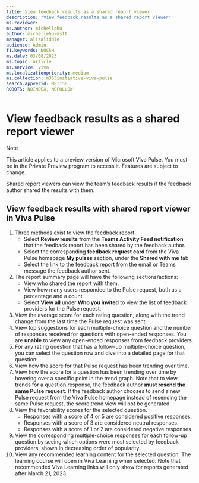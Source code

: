```yaml
---
title: View feedback results as a shared report viewer
description: "View feedback results as a shared report viewer"
ms.reviewer: 
ms.author: michellehu
author: michellehu-msft
manager: alisaliddle
audience: Admin
f1.keywords: NOCSH
ms.date: 03/08/2023
ms.topic: article
ms.service: viva
ms.localizationpriority: medium
ms.collection: m365initiative-viva-pulse  
search.appverid: MET150
ROBOTS: NOINDEX, NOFOLLOW
---
```


# View feedback results as a shared report viewer

> [!NOTE]
> This article applies to a preview version of Microsoft Viva Pulse. You must be in the Private Preview program to access it. Features are subject to change.

Shared report viewers can view the team’s feedback results if the feedback author shared the results with them.

## View feedback results with shared report viewer in Viva Pulse

1. Three methods exist to view the feedback report.
   - Select **Review results** from the **Teams Activity Feed notification** that the feedback report has been shared by the feedback author.
   - Select the corresponding **feedback request card** from the Viva Pulse homepage **My pulses** section, under the **Shared with me** tab.
   - Select the link to the feedback report from the email or Teams message the feedback author sent.
2. The report summary page will have the following sections/actions:
   -	View who shared the report with them. 
   -	View how many users responded to the Pulse request, both as a percentage and a count. 
   -	Select **View all** under **Who you invited** to view the list of feedback providers for the Pulse request.
3.	View the average score for each rating question, along with the trend change from the last time the Pulse request was sent.
4.	View top suggestions for each multiple-choice question and the number of responses received for questions with open-ended responses. You are **unable** to view any open-ended responses from feedback providers.
5.	For any rating question that has a follow-up multiple-choice question, you can select the question row and dive into a detailed page for that question:
   1.	View how the score for that Pulse request has been trending over time.
   2.	View how the score for a question has been trending over time by hovering over a specific point in the trend graph. Note that to view trends for a question response, the feedback author **must resend the same Pulse request**. If the feedback author chooses to send a new Pulse request from the Viva Pulse homepage instead of resending the same Pulse request, the score trend view will not be generated.
   3. View the favorability scores for the selected question.
      - Responses with a score of 4 or 5 are considered positive responses.
      - Responses with a score of 3 are considered neutral responses.
      - Responses with a score of 1 or 2 are considered negative responses.
   4. View the corresponding multiple-choice responses for each follow-up question by seeing which options were most selected by feedback providers, shown in decreasing order of popularity.
   5. View any recommended learning content for the selected question. The learning course will open in Viva Learning when selected. Note that recommended Viva Learning links will only show for reports generated after March 21, 2023.
